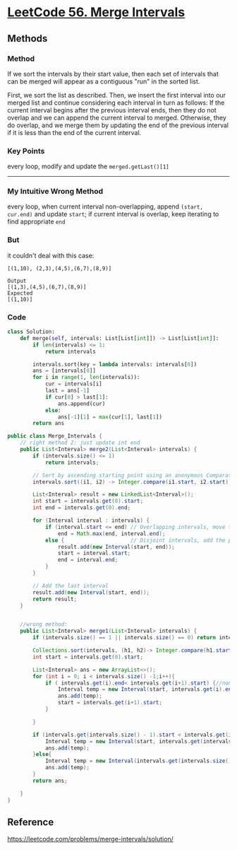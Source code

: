 # [LeetCode 56. Merge Intervals](https://leetcode-cn.com/problems/merge-intervals/)

## Methods

### Method

If we sort the intervals by their start value, then each set of intervals that can be merged will appear as a contiguous "run" in the sorted list.

First, we sort the list as described. Then, we insert the first interval into our merged list and continue considering each interval in turn as follows: If the current interval begins after the previous interval ends, then they do not overlap and we can append the current interval to merged. Otherwise, they do overlap, and we merge them by updating the end of the previous interval if it is less than the end of the current interval.

### Key Points

every loop, modify and update the `merged.getLast()[1]`

------------

### My Intuitive Wrong Method

every loop, when current interval non-overlapping, append `(start, cur.end)` and update `start`;
if current interval is overlap, keep iterating to find appropriate `end`

### But

it couldn't deal with this case:

```
[(1,10), (2,3),(4,5),(6,7),(8,9)]

Output
[(1,3),(4,5),(6,7),(8,9)]
Expected
[(1,10)]
```

### Code

```python
class Solution:
    def merge(self, intervals: List[List[int]]) -> List[List[int]]:
        if len(intervals) <= 1:
            return intervals

        intervals.sort(key = lambda intervals: intervals[0])
        ans = [intervals[0]]
        for i in range(1, len(intervals)):
            cur = intervals[i]
            last = ans[-1]
            if cur[0] > last[1]:
                ans.append(cur)
            else:
                ans[-1][1] = max(cur[1], last[1])
        return ans
```

```java
public class Merge_Intervals {
    // right method 2: just update int end
    public List<Interval> merge2(List<Interval> intervals) {
        if (intervals.size() <= 1)
            return intervals;

        // Sort by ascending starting point using an anonymous Comparator
        intervals.sort((i1, i2) -> Integer.compare(i1.start, i2.start));

        List<Interval> result = new LinkedList<Interval>();
        int start = intervals.get(0).start;
        int end = intervals.get(0).end;

        for (Interval interval : intervals) {
            if (interval.start <= end) // Overlapping intervals, move the end if needed
                end = Math.max(end, interval.end);
            else {                     // Disjoint intervals, add the previous one and reset bounds
                result.add(new Interval(start, end));
                start = interval.start;
                end = interval.end;
            }
        }

        // Add the last interval
        result.add(new Interval(start, end));
        return result;
    }


    //wrong method:
    public List<Interval> merge1(List<Interval> intervals) {
        if (intervals.size() == 1 || intervals.size() == 0) return intervals;

        Collections.sort(intervals, (h1, h2)-> Integer.compare(h1.start, h2.start));
        int start = intervals.get(0).start;

        List<Interval> ans = new ArrayList<>();
        for (int i = 0; i < intervals.size() -1;i++){
            if ( intervals.get(i).end< intervals.get(i+1).start) {//non-overlapping
                Interval temp = new Interval(start, intervals.get(i).end);
                ans.add(temp);
                start = intervals.get(i+1).start;
            }

        }

        if (intervals.get(intervals.size() - 1).start < intervals.get(intervals.size() - 2).end){ //overlapping
            Interval temp = new Interval(start, intervals.get(intervals.size() - 1).end);
            ans.add(temp);
        }else{
            Interval temp = new Interval(intervals.get(intervals.size() - 1).start, intervals.get(intervals.size() - 1).end);
            ans.add(temp);
        }
        return ans;

    }
}


```

## Reference

https://leetcode.com/problems/merge-intervals/solution/